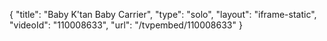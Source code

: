 {
    "title": "Baby K'tan Baby Carrier",
    "type": "solo",
    "layout": "iframe-static",
    "videoId": "110008633",
    "url": "\/tvpembed\/110008633"
}